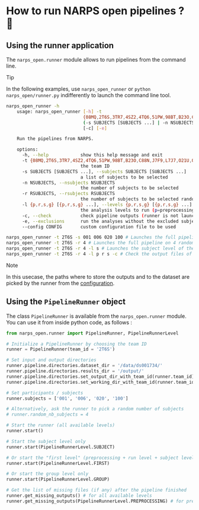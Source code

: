 # How to run NARPS open pipelines ? :running:

## Using the runner application

The `narps_open.runner` module allows to run pipelines from the command line.

> [!TIP]
> In the following examples, use `narps_open_runner` or `python narps_open/runner.py` indifferently to launch the command line tool.

```bash
narps_open_runner -h
	usage: narps_open_runner [-h] -t
	                         {08MQ,2T6S,3TR7,4SZ2,4TQ6,51PW,98BT,B23O,C88N,J7F9,L7J7,O21U,O6R6,Q6O0,R9K3,T54A,U26C,UK24,X19V}
	                         (-s SUBJECTS [SUBJECTS ...] | -n NSUBJECTS | -r RSUBJECTS) [-l {p,r,s,g} [{p,r,s,g} ...]]
	                         [-c] [-e]

	Run the pipelines from NARPS.

	options:
	  -h, --help            show this help message and exit
	  -t {08MQ,2T6S,3TR7,4SZ2,4TQ6,51PW,98BT,B23O,C88N,J7F9,L7J7,O21U,O6R6,Q6O0,R9K3,T54A,U26C,UK24,X19V}, --team {08MQ,2T6S,3TR7,4SZ2,4TQ6,51PW,98BT,B23O,C88N,J7F9,L7J7,O21U,O6R6,Q6O0,R9K3,T54A,U26C,UK24,X19V}
	                        the team ID
	  -s SUBJECTS [SUBJECTS ...], --subjects SUBJECTS [SUBJECTS ...]
	                        a list of subjects to be selected
	  -n NSUBJECTS, --nsubjects NSUBJECTS
	                        the number of subjects to be selected
	  -r RSUBJECTS, --rsubjects RSUBJECTS
	                        the number of subjects to be selected randomly
	  -l {p,r,s,g} [{p,r,s,g} ...], --levels {p,r,s,g} [{p,r,s,g} ...]
	                        the analysis levels to run (p=preprocessing, r=run, s=subject, g=group)
	  -c, --check           check pipeline outputs (runner is not launched)
	  -e, --exclusions      run the analyses without the excluded subjects
	  --config CONFIG       custom configuration file to be used

narps_open_runner -t 2T6S -s 001 006 020 100 # Launches the full pipeline on the given subjects
narps_open_runner -t 2T6S -r 4 # Launches the full pipeline on 4 random subjects
narps_open_runner -t 2T6S -r 4 -l s # Launches the subject level of the pipeline on 4 random subjects
narps_open_runner -t 2T6S -r 4 -l p r s -c # Check the output files of the prerprocessing, run level and subject level parts of the pipeline, without launching it.
```

> [!NOTE]
> In this usecase, the paths where to store the outputs and to the dataset are picked by the runner from the [configuration](docs/configuration.md).

## Using the `PipelineRunner` object

The class `PipelineRunner` is available from the `narps_open.runner` module. You can use it from inside python code, as follows :

```python
from narps_open.runner import PipelineRunner, PipelineRunnerLevel

# Initialize a PipelineRunner by choosing the team ID
runner = PipelineRunner(team_id = '2T6S')

# Set input and output directories
runner.pipeline.directories.dataset_dir = '/data/ds001734/'
runner.pipeline.directories.results_dir = '/output/'
runner.pipeline.directories.set_output_dir_with_team_id(runner.team_id)
runner.pipeline.directories.set_working_dir_with_team_id(runner.team_id)

# Set participants / subjects
runner.subjects = ['001', '006', '020', '100']

# Alternatively, ask the runner to pick a random number of subjects
# runner.random_nb_subjects = 4

# Start the runner (all available levels)
runner.start()

# Start the subject level only
runner.start(PipelineRunnerLevel.SUBJECT)

# Or start the "first level" (preprocessing + run level + subject level)
runner.start(PipelineRunnerLevel.FIRST)

# Or start the group level only
runner.start(PipelineRunnerLevel.GROUP)

# Get the list of missing files (if any) after the pipeline finished
runner.get_missing_outputs() # for all available levels
runner.get_missing_outputs(PipelineRunnerLevel.PREPROCESSING) # for preprocessing only
```
